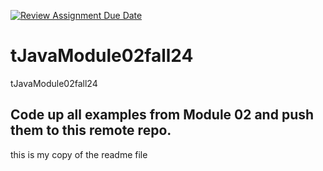 [![Review Assignment Due Date](https://classroom.github.com/assets/deadline-readme-button-22041afd0340ce965d47ae6ef1cefeee28c7c493a6346c4f15d667ab976d596c.svg)](https://classroom.github.com/a/YRQ1rBjj)
# tJavaModule02fall24
tJavaModule02fall24

## Code up all examples from Module 02 and push them to this remote repo.

this is my copy of the readme file

